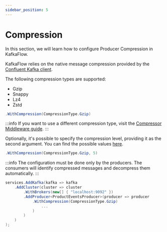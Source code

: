```yaml
---
sidebar_position: 5
---
```


# Compression

In this section, we will learn how to configure Producer Compression in KafkaFlow.

KafkaFlow relies on the native message compression provided by the [Confluent Kafka client](https://github.com/confluentinc/confluent-kafka-dotnet). 

The following compression types are supported:

* Gzip
* Snappy
* Lz4
* Zstd

```csharp
.WithCompression(CompressionType.Gzip)
```

:::info
If you want to use a different compression type, visit the [Compressor Middleware guide](middlewares/compressor-middleware).
:::

Optionally, it's possible to specify the compression level, providing it as the second argument.
You can find the possible values [here](https://docs.confluent.io/platform/current/clients/confluent-kafka-dotnet/_site/api/Confluent.Kafka.ProducerConfig.html#Confluent_Kafka_ProducerConfig_CompressionLevel).

```csharp
.WithCompression(CompressionType.Gzip, 5)
```

:::info
The configuration must be done only by the producers. The consumers will identify compressed messages and decompress them automatically.
:::

```csharp
services.AddKafka(kafka => kafka
    .AddCluster(cluster => cluster
        .WithBrokers(new[] { "localhost:9092" })
        .AddProducer<ProductEventsProducer>(producer => producer
            .WithCompression(CompressionType.Gzip)
                ...
            )
        )
    )
);
```
